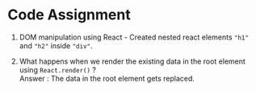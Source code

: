 # Code Assignment 

1. DOM manipulation using React - Created nested react elements `"h1"` and `"h2"` inside `"div"`.

2. What happens when we render the existing data in the root element using `React.render()` ?<br>
Answer :
The data in the root element gets replaced.
